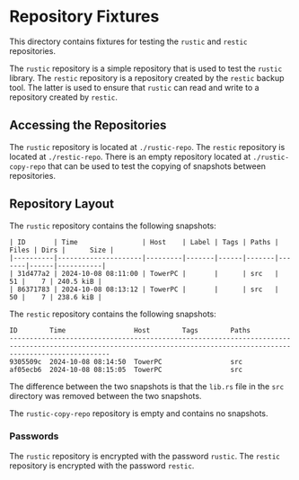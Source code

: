 # Repository Fixtures

This directory contains fixtures for testing the `rustic` and `restic`
repositories.

The `rustic` repository is a simple repository that is used to test the `rustic`
library. The `restic` repository is a repository created by the `restic` backup
tool.
The latter is used to ensure that `rustic` can read and write to a repository
created by `restic`.

## Accessing the Repositories

The `rustic` repository is located at `./rustic-repo`. The `restic` repository
is located at `./restic-repo`. There is an empty repository located at
`./rustic-copy-repo` that can be used to test the copying of snapshots between
repositories.

## Repository Layout

The `rustic` repository contains the following snapshots:

```console
| ID       | Time                | Host    | Label | Tags | Paths | Files | Dirs |      Size |
|----------|---------------------|---------|-------|------|-------|-------|------|-----------|
| 31d477a2 | 2024-10-08 08:11:00 | TowerPC |       |      | src   |    51 |    7 | 240.5 kiB |
| 86371783 | 2024-10-08 08:13:12 | TowerPC |       |      | src   |    50 |    7 | 238.6 kiB |
```

The `restic` repository contains the following snapshots:

```console
ID        Time                 Host        Tags        Paths
---------------------------------------------------------------------------------------------------------------------------------------------------------------------
9305509c  2024-10-08 08:14:50  TowerPC                 src
af05ecb6  2024-10-08 08:15:05  TowerPC                 src
```

The difference between the two snapshots is that the `lib.rs` file in the `src`
directory was removed between the two snapshots.

The `rustic-copy-repo` repository is empty and contains no snapshots.

### Passwords

The `rustic` repository is encrypted with the password `rustic`. The `restic`
repository is encrypted with the password `restic`.
